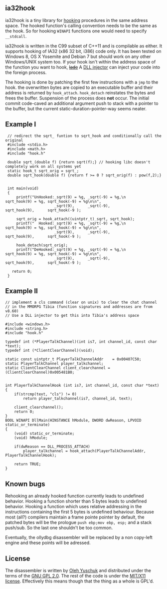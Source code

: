 ## ia32hook
ia32hook is a tiny library for [hooking][] procedures in the same address space. The hooked function's calling convention needs to be the same as the hook. So for hooking `WINAPI` functions one would need to specify `__stdcall`.

ia32hook is written in the C99 subset of C++11 and is compilable as either. It supports hooking of IA32 (x86 32 bit, i386) code only. It has been tested on Windows 8, OS X Yosemite and Debian 7 but should work on any other Windows/UNIX system too. If your hook isn't within the address space of the function you want to hook, <s>[lade][]</s> A [DLL injector][] can inject your code into the foreign process.<!--note to self: lade's link here when uploaded--> 

The hooking is done by patching the first few instructions with a `jmp` to the hook. the overwritten bytes are copied to an executable buffer and their address is returned by `hook_attach`. `hook_detach` reinstates the bytes and frees the buffer. Suspension of the process does **not** occur. The initial commit code-caved an additional argument push to stack with a pointer to the buffer, but the current static-duration-pointer-way seems neater.

## Example I
	 // redirect the sqrt_ funtion to sqrt_hook and conditionally call the original
	 #include <stdio.h>
	 #include <math.h>	
	 #include "hook.h"
	
	 double sqrt_(double f) {return sqrt(f);} // hooking libc doesn't completely work on all systems yet
	 static hook_t sqrt_orig = sqrt_;
	 double sqrt_hook(double f) {return f >= 0 ? sqrt_orig(f) : pow(f,2);}
	   
	
	 int main(void)
	 {
	     printf("UnHooked:_sqrt(9) = %g, _sqrt(-9) = %g,\n         sqrt_hook(9) = %g, sqrt_hook(-9) = %g\n\n", 
						  _sqrt(9),		 _sqrt(-9),		  		   sqrt_hook(9),	  sqrt_hook(-9 );
	
	     sqrt_orig = hook_attach((uintptr_t)_sqrt, sqrt_hook);
	     printf("  Hooked:_sqrt(9) = %g, _sqrt(-9) = %g,\n         sqrt_hook(9) = %g, sqrt_hook(-9) = %g\n\n", 
						  _sqrt(9),		 _sqrt(-9),		  		   sqrt_hook(9),	  sqrt_hook(-9 );
	
	     hook_detach(sqrt_orig);	
	     printf("DeHooked:_sqrt(9) = %g, _sqrt(-9) = %g,\n         sqrt_hook(9) = %g, sqrt_hook(-9) = %g\n\n", 
						  _sqrt(9),		 _sqrt(-9),		  		   sqrt_hook(9),	  sqrt_hook(-9 );
	
	   return 0;
	 }  

## Example II
	// implement a cls command (clear on unix) to clear the chat channel
	// in the MMORPG Tibia (function signatures and addresses are from v8.60)
	// Use a DLL injector to get this into Tibia's address space

	#include <windows.h>
	#include <string.h>
	#include "hook.h"

	typedef int (*PlayerTalkChannel)(int is7, int channel_id, const char *text);
	typedef int (*ClientClearChannel)(void);

	static const uintptr_t PlayerTalkChannelAddr 	= 0x00407C50;
	static PlayerTalkChannel player_talkchannel;
	static ClientClearChannel client_clearchannel = (ClientClearChannel)0x005481B0;

	
	int PlayerTalkChannelHook (int is7, int channel_id, const char *text)
	{
		if(strcmp(text, "cls") != 0)
			return player_talkchannel(is7, channel_id, text);

		client_clearchannel();
		return 0;
	}
	BOOL WINAPI DllMain(HINSTANCE hModule, DWORD dwReason, LPVOID static_or_terminate)
	{
		(void) static_or_terminate;
		(void) hModule;

		if(dwReason == DLL_PROCESS_ATTACH)
			player_talkchannel = hook_attach(PlayerTalkChannelAddr, PlayerTalkChannelHook);

		return TRUE;
	}
	
## Known bugs
Rehooking an already hooked function currently leads to undefined behavior. Hooking a function shorter than 5 bytes leads to undefined behavior. Hooking a function which uses relative addressing in the instructions containing the first 5 bytes is undefined behaviour. Because most (all?) compilers maintain a frame pointe pointer by default, the patched bytes will be the prologue `push ebp;mov ebp, esp;` and a stack push/sub. So the last one shouldn't be too common. 

Eventually, the ollydbg disassembler will be replaced by a non copy-left engine and these points will be adressed.

## License
The disassembler is	written by [Oleh Yuschuk][] and distributed under the terms of the [GNU GPL 2.0][]. The rest of the code is under the [MIT/X11 license][]. Effectively this means though that the thing as a whole is GPL'd.

[lade]: https://github.com/a3f/lade
[hooking]: https://en.wikipedia.org/wiki/Hooking
[DLL injector]: https://en.wikipedia.org/wiki/DLL_injection
[Oleh Yuschuk]: http://www.ollydbg.de/
[GNU GPL 2.0]: https://www.gnu.org/licenses/gpl-2.0.html
[MIT/X11 license]: https://github.com/a3f/ia32hook/blob/master/LICENSE

